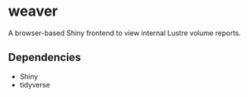 # weaver
A browser-based Shiny frontend to view internal Lustre volume reports.

## Dependencies
* Shiny
* tidyverse

